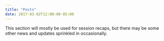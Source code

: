 ```yaml
---
title: "Posts"
date: 2017-03-02T12:00:00-05:00
---
```

This section will mostly be used for session recaps, but there may be some other news and updates sprinkled in occasionally.
